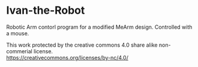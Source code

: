 # Ivan-the-Robot

Robotic Arm contorl program for a modified MeArm design.  Controlled with a mouse.  

This work protected by the creative commons 4.0 share alike non-commerial license.  
https://creativecommons.org/licenses/by-nc/4.0/
